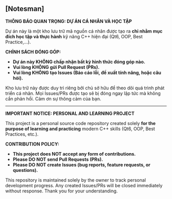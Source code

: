 ## [Notesman]

**THÔNG BÁO QUAN TRỌNG: DỰ ÁN CÁ NHÂN VÀ HỌC TẬP**

Dự án này là một kho lưu trữ mã nguồn cá nhân được tạo ra **chỉ nhằm mục đích học tập và thực hành** kỹ năng C++ hiện đại (Qt6, OOP, Best Practice,...).

**CHÍNH SÁCH ĐÓNG GÓP:**

* **Dự án này KHÔNG chấp nhận bất kỳ hình thức đóng góp nào.**
* **Vui lòng KHÔNG gửi Pull Request (PRs).**
* **Vui lòng KHÔNG tạo Issues (Báo cáo lỗi, đề xuất tính năng, hoặc câu hỏi).**

Kho lưu trữ này được duy trì riêng bởi chủ sở hữu để theo dõi quá trình phát triển cá nhân. Mọi Issues/PRs được tạo sẽ bị đóng ngay lập tức mà không cần phản hồi. Cảm ơn sự thông cảm của bạn.

---

**IMPORTANT NOTICE: PERSONAL AND LEARNING PROJECT**

This project is a personal source code repository created solely **for the purpose of learning and practicing** modern C++ skills (Qt6, OOP, Best Practices, etc.).

**CONTRIBUTION POLICY:**

* **This project does NOT accept any form of contributions.**
* **Please DO NOT send Pull Requests (PRs).**
* **Please DO NOT create Issues (bug reports, feature requests, or questions).**

This repository is maintained solely by the owner to track personal development progress. Any created Issues/PRs will be closed immediately without response. Thank you for your understanding.